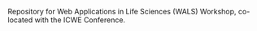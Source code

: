 Repository for Web Applications in Life Sciences (WALS) Workshop, co-located with the ICWE Conference.
